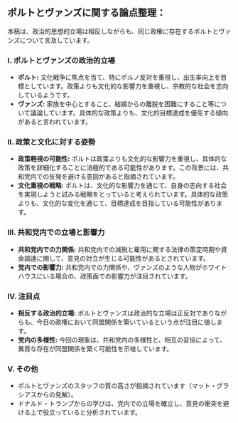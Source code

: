 ## ポルトとヴァンズに関する論点整理：

本稿は、政治的思想的立場は相反しながらも、同じ政権に存在するポルトとヴァンズについて言及しています。

### I. ポルトとヴァンズの政治的立場

*   **ポルト:** 文化戦争に焦点を当て、特にポルノ反対を重視し、出生率向上を目標としています。政策よりも文化的な影響力を重視し、宗教的な社会を志向しているようです。
*   **ヴァンズ:** 家族を中心とすること、結婚からの離脱を困難にすること等について議論しています。具体的な政策よりも、文化的目標達成を優先する傾向があると言われています。

### II. 政策と文化に対する姿勢

*   **政策軽視の可能性:** ポルトは政策よりも文化的な影響力を重視し、具体的な政策を詳細化することに消極的である可能性があります。この背景には、共和党内での反発を避ける意図があると指摘されています。
*   **文化重視の戦略:** ポルトは、文化的な影響力を通じて、自身の志向する社会を実現しようと試みる戦略をとっていると考えられています。具体的な政策よりも、文化的な変化を通じて、目標達成を目指している可能性があります。

### III. 共和党内での立場と影響力

*   **共和党内での力関係:** 共和党内での減税と雇用に関する法律の策定時期や資金調達に関して、意見の対立が生じる可能性があるとされています。
*   **党内での影響力:** 共和党内での力関係や、ヴァンズのような人物がホワイトハウスにいる場合の、政策面での影響力が注目されています。

### IV. 注目点

*   **相反する政治的立場:** ポルトとヴァンズは政治的な立場は正反対でありながらも、今日の政権において同盟関係を築いているという点が注目に値します。
*   **党内の多様性:** 今回の現象は、共和党内の多様性と、相互の妥協によって、異質な存在が同盟関係を築く可能性を示唆しています。

### V. その他

*   ポルトとヴァンズのスタッフの質の高さが指摘されています（マット・グラシアスからの見解）。
*   ドナルド・トランプからの学びは、党内での立場を確立し、意見の衝突を避ける上で役立っていると分析されています。